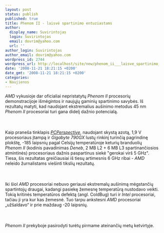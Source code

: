 ```yaml
---
layout: post
status: publish
published: true
title: Phenom II - laisvė spartinimo entuziastams
author:
  display_name: Suvirintojas
  login: Suvirintojas
  email: dovrim@yahoo.com
  url: ''
author_login: Suvirintojas
author_email: dovrim@yahoo.com
wordpress_id: 2744
wordpress_url: http://localhost/site/new/phenom_ii___laisve_spartinimo_entuziastams/
date: '2008-11-21 18:21:15 +0200'
date_gmt: '2008-11-21 18:21:15 +0200'
categories:
- Naujienos
---
```

<p><i>AMD</i> vykusioje dar oficialiai nepristatytų <i>Phenom II</i> procesorių demonstracijoje išmėgintos ir naujųjų gaminių spartinimo savybės. Iš rezultatų matyti, kad naudojant ekstremalius aušinimo metodus 45 nm <i>Phenom II</i> procesoriai turi gana didelį dažnio potencialą.<br />
<br><br />
<br>Kaip praneša tinklapis <a class="ns" href="http://www.pcper.com/comments.php?nid=6455"><i>PCPerspective</i></a>, naudojant skystą azotą, 1,9 V procesoriaus įtampą ir <i>Gigabyte 790GX</i> lustų rinkinį turinčią pagrindinę plokštę, -185 laipsnių pagal Celsijų temperatūroje keturių branduolių <i>Phenom II</i> (kodinis pavadinimas <i>Deneb</i>, 2 MB L2 + 6 MB L3 spartinančiosios atmintinės) procesoriaus dažnis paspartinus siekė &quot;gerokai virš 5 GHz&quot;. Tiesa, šis rezultatas greičiausiai iš tiesų artimesnis 6 GHz ribai - <i>AMD</i> neleido žurnalistams viešinti tikslių rezultatų.<br />
<br><br />
<br>Iki šiol <i>AMD</i> procesoriai nebuvo geriausi ekstremalų aušinimą mėgstančių spartintojų draugai, kadangi pasiekę žemesnę temperatūrą nustodavo veikti. Tokią kritinės temperatūros defektą (angl. ColdBug) turi ir <i>Intel</i> procesoriai, tačiau ji yra kur kas žemesnė. Tuo tarpu ankstesni <i>AMD</i> procesoriai „užšaldavo“ ir prie maždaug -20 laipsnių.<br />
<br><br />
<br><i>Phenom II</i> prekyboje pasirodyti turėtų pirmame ateinančių metų ketvirtyje.<br />
<br><br />
<br><br />
<br></p>
